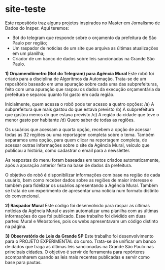 # site-teste
Este repositório traz alguns projetos inspirados no Master em Jornalismo de Dados do Insper. 
Aqui teremos:
- Bot do telegram que responde sobre o orçamento da prefeitura de São Paulo por região;
- Um raspador de notícias de um site que arquiva as últimas atualizações em um planilha;
- Criador de um banco de dados sobre leis sancionadas na Grande São Paulo. 

**1) Orçamendômetro (Bot do Telegram) para Agência Mural**
Este robô foi criado para a disciplina de Algoritmos da Automação. Trata-se de um reposítório baseado em uma apuração sobre cada uma das subprefeituras, feito com uma apuração que raspou os dados da execução orçamentária da prefeitura e separou quanto foi gasto em cada região. 

Inicialmente, quem acessa o robô pode ter acesso a quatro opções: 
/a) A subprefeitura que mais gastou do que estava previsto
/b) A subprefeitura que gastou menos do que estava previsto
/c) A região da cidade que teve o menor gasto por habitante
/d) Quero saber de todas as regiões.

Os usuários que acessam a quarta opção, recebem a opção de acessar todas as 32 regiões ou uma reportagem completa sobre o tema. 
Também separamos uma opção, para quem clicar na reportagem completa, de acessar outras informações sobre o site da Agência Mural, veículo que publicou a história, como cadastrar o email para a newsletter. 

As respostas do menu foram baseadas em textos criados automaticamente, após a apuração anterior feita na base de dados da prefeitura. 

O objetivo do robô é disponibilizar informações com base na região de cada usuário, bem como receber dados sobre as regiões de maior interesse e também para fidelizar os usuários apresentando a Agência Mural. 
Também se trata de um experimento de apresentar uma notícia num formato distinto do convencional. 

**2) Raspador Mural**
Este código foi desenvolvido para raspar as últimas notícias da Agência Mural e assim automatizar uma planilha com as últimas informações do que foi publicado. 
Esse trabalho foi dividido em duas partes: Mural e Webstories, pois os webs apresentavam um código distinto na página. 

**3) Observatório de Leis da Grande SP**
Este trabalho foi desenvolvimento para o PROJETO EXPERIMENTAL do curso. Trata-se de unificar um banco de dados que traga as últimas leis sancionadas na Grande São Paulo nas principais cidades. 
O objetivo é servir de ferramenta para repórteres acompanharem quando as leis mais recentes publicadas e servir como base para pautas. 




